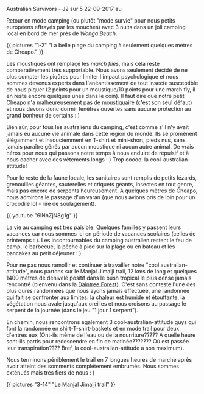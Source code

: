 Australian Survivors - J2 sur 5
22-09-2017
au

Retour en mode camping (ou plutôt "mode survie" pour nous petits européens effrayés par les mouches) avec 3 nuits dans un joli camping local en bord de mer près de *Wonga Beach*.

{{ pictures "1-2" "La belle plage du camping à seulement quelques mètres de Cheapo." }}

Les moustiques ont remplaçé les *march flies*, mais cela reste comparativement très supportable. Nous avons seulement décidé de ne plus compter les piqûres pour limiter l'impact psychologique et nous sommes devenus experts dans l'anéantissement de tout insecte susceptible de nous piquer (2 points pour un moustique/10 points pour une march fly, il en reste encore quelques unes dans le coin). Il faut dire que notre petit Cheapo n'a malheureusement pas de moustiquaire (c'est son seul défaut) et nous devons donc dormir fenêtres ouvertes sans aucune protection au grand bonheur de certains : )

Bien sûr, pour tous les australiens du camping, c'est comme s'il n'y avait jamais eu aucune vie animale dans cette région du monde. Ils se promènent élégamment et insouciemment en T-shirt et mini-short, pieds nus, sans jamais paraître gênés par aucun moustique ni aucun autre animal. De vrais héros pour nous qui passons notre temps à nous enduire de répulsif et à nous cacher avec des vêtements longs : ) Trop cooool la cool-australian-attitude!

Pour le reste de la faune locale, les sanitaires sont remplis de petits lézards, grenouilles géantes, sauterelles et criquets géants, insectes en tout genre, mais pas encore de serpents heureusement. A quelques mètres de Cheapo, nous admirons le passage d'un varan (que nous avions pris de loin pour un crocodile lol - rire de soulagement).

<div class="center">
  {{ youtube "6lNhZjN8g1g" }} 
</div>

La vie au camping est très paisible. Quelques familles y passent leurs vacances car nous sommes ici en période de vacances scolaires (celles de printemps : ). Les incontournables du camping australien restent le feu de camp, le barbecue, la pêche à pied sur la plage ou en bateau et les pancakes au petit déjeuner : ).

Pour ne pas nous ramollir et continuer à travailler notre "cool australian-attitude", nous partons sur le Manjal Jimalji trail, 12 kms de long et quelques 1400 mètres de dénivelé positif dans le bush tropical le plus dense jamais rencontré (bienvenu dans la [Daintree Forest](https://fr.wikipedia.org/wiki/Forêt_de_Daintree)). C'est sans conteste l'une des plus dures randonnées que nous ayons jamais effectuée, une randonnée qui fait se confronter aux limites: la chaleur est humide et étouffante, la végétation nous avale jusqu'aux oreilles et nous croisons au passage le serpent de la journée (dans le jeu "1 jour 1 serpent").

En chemin, nous rencontrons également 3 cool-australian-attitude guys qui font la randonnée en shirt-T-shirt-baskets et en mode trail pour deux d'entres eux (Ont-ils même de l'eau ou de la nourriture????? A quelle heure sont-ils partis pour redescendre en fin de matinée??????? Où est passée leur transpiration???? Bref, la cool-australian-attitude à son maximum).

Nous terminons péniblement le trail en 7 longues heures de marche après avoir atteint des somments complétement embrumés. Nous sommes exténués mais très fiers de nous : )


{{ pictures "3-14" "Le Manjal Jimalji trail" }}
